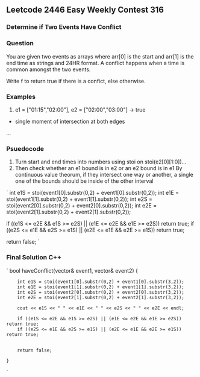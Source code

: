 ## Leetcode 2446 Easy Weekly Contest 316
### Determine if Two Events Have Conflict

### Question

You are given two events as arrays where arr[0] is the start and arr[1] is the end time as strings and 24HR format. A conflict happens when a time is common amongst the two events. 

Write f to return true if there is a confict, else otherwise.

### Examples

1. e1 = ["01:15","02:00"], e2 = ["02:00","03:00"] -> true
- single moment of intersection at both edges

...

### Psuedocode
1. Turn start and end times into numbers using stoi on stoi(e2[0][1:0])...
2. Then check whether an e1 bound is in e2 or an e2 bound is in e1
   By continuous value theorum, if they intersect one way or another, a single one of the bounds should be inside of the other interval

`
int e1S = stoi(event1[0].substr(0,2) + event1[0].substr(0,2));
int e1E = stoi(event1[1].substr(0,2) + event1[1].substr(0,2));
int e2S = stoi(event2[0].substr(0,2) + event2[0].substr(0,2));
int e2E = stoi(event2[1].substr(0,2) + event2[1].substr(0,2));

if ((e1S <= e2E && e1S >= e2S) || (e1E <= e2E && e1E >= e2S)) return true;
if ((e2S <= e1E && e2S >= e1S) || (e2E <= e1E && e2E >= e1S)) return true;

return false;
`

### Final Solution C++
`
bool haveConflict(vector<string>& event1, vector<string>& event2) {
        
        int e1S = stoi(event1[0].substr(0,2) + event1[0].substr(3,2));
        int e1E = stoi(event1[1].substr(0,2) + event1[1].substr(3,2));
        int e2S = stoi(event2[0].substr(0,2) + event2[0].substr(3,2));
        int e2E = stoi(event2[1].substr(0,2) + event2[1].substr(3,2));
        
        cout << e1S << " " << e1E << " " << e2S << " " << e2E << endl;

        if ((e1S <= e2E && e1S >= e2S) || (e1E <= e2E && e1E >= e2S)) return true;
        if ((e2S <= e1E && e2S >= e1S) || (e2E <= e1E && e2E >= e1S)) return true;

        
        return false;

    }
`